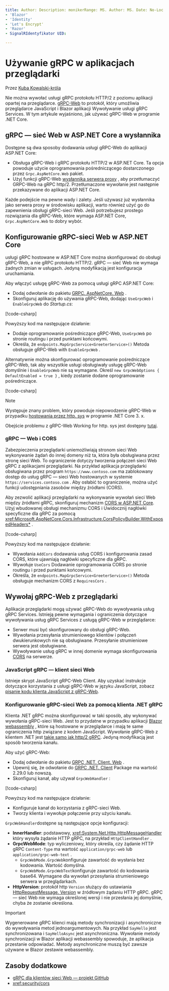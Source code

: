 ```yaml
---
title: Author: Description: monikerRange: MS. Author: MS. Date: No-Loc:
- 'Blazor'
- 'Identity'
- 'Let's Encrypt'
- 'Razor'
- SignalRIdentyfikator UID: 

---
```

# <a name="use-grpc-in-browser-apps"></a>Używanie gRPC w aplikacjach przeglądarki

Przez [Kuba Kowalski-króla](https://twitter.com/jamesnk)

Nie można wywołać usługi gRPC protokołu HTTP/2 z poziomu aplikacji opartej na przeglądarce. [gRPC-Web](https://github.com/grpc/grpc/blob/master/doc/PROTOCOL-WEB.md) to protokół, który umożliwia przeglądarce JavaScript i Blazor aplikacji Wywoływanie usługi gRPC Services. W tym artykule wyjaśniono, jak używać gRPC-Web w programie .NET Core.

## <a name="grpc-web-in-aspnet-core-vs-envoy"></a>gRPC — sieć Web w ASP.NET Core a wysłannika

Dostępne są dwa sposoby dodawania usługi gRPC-Web do aplikacji ASP.NET Core:

* Obsługa gRPC-Web i gRPC protokołu HTTP/2 w ASP.NET Core. Ta opcja powoduje użycie oprogramowania pośredniczącego dostarczonego przez `Grpc.AspNetCore.Web` pakiet.
* Użyj funkcji gRPC-Web [wysłannika serwera proxy](https://www.envoyproxy.io/) , aby przetłumaczyć GRPC-Web na gRPC http/2. Przetłumaczone wywołanie jest następnie przekazywane do aplikacji ASP.NET Core.

Każde podejście ma pewne wady i zalety. Jeśli używasz już wysłannika jako serwera proxy w środowisku aplikacji, warto również użyć go do zapewnienia obsługi gRPC-sieci Web. Jeśli potrzebujesz prostego rozwiązania dla gRPC-Web, które wymaga ASP.NET Core, `Grpc.AspNetCore.Web` to dobry wybór.

## <a name="configure-grpc-web-in-aspnet-core"></a>Konfigurowanie gRPC-sieci Web w ASP.NET Core

usługi gRPC hostowane w ASP.NET Core można skonfigurować do obsługi gRPC-Web, a nie gRPC protokołu HTTP/2. gRPC — sieć Web nie wymaga żadnych zmian w usługach. Jedyną modyfikacją jest konfiguracja uruchamiania.

Aby włączyć usługę gRPC-Web za pomocą usługi gRPC ASP.NET Core:

* Dodaj odwołanie do pakietu [GRPC. AspNetCore. Web](https://www.nuget.org/packages/Grpc.AspNetCore.Web) .
* Skonfiguruj aplikację do używania gRPC-Web, dodając `UseGrpcWeb` i `EnableGrpcWeb` do *Startup.cs*:

[!code-csharp[](~/grpc/browser/sample/Startup.cs?name=snippet_1&highlight=10,14)]

Powyższy kod ma następujące działanie:

* Dodaje oprogramowanie pośredniczące gRPC-Web, `UseGrpcWeb` po stronie routingu i przed punktami końcowymi.
* Określa, że `endpoints.MapGrpcService<GreeterService>()` Metoda obsługuje gRPC-Web with `EnableGrpcWeb` . 

Alternatywnie można skonfigurować oprogramowanie pośredniczące gRPC-Web, tak aby wszystkie usługi obsługiwały usługę gRPC-Web domyślnie i `EnableGrpcWeb` nie są wymagane. Określ `new GrpcWebOptions { DefaultEnabled = true }` , kiedy zostanie dodane oprogramowanie pośredniczące.

[!code-csharp[](~/grpc/browser/sample/AllServicesSupportExample_Startup.cs?name=snippet_1&highlight=12)]

> [!NOTE]
> Występuje znany problem, który powoduje niepowodzenie gRPC-Web w przypadku [hostowania przez http. sys](xref:fundamentals/servers/httpsys) w programie .NET Core 3. x.
>
> Obejście problemu z gRPC-Web Working for http. sys jest dostępny [tutaj](https://github.com/grpc/grpc-dotnet/issues/853#issuecomment-610078202).

### <a name="grpc-web-and-cors"></a>gRPC — Web i CORS

Zabezpieczenia przeglądarki uniemożliwiają stronom sieci Web wykonywanie żądań do innej domeny niż ta, która była obsługiwana przez stronę sieci Web. To ograniczenie dotyczy tworzenia połączeń sieci Web gRPC z aplikacjami przeglądarki. Na przykład aplikacja przeglądarki obsługiwana przez program `https://www.contoso.com` ma zablokowany dostęp do usług gRPC — sieci Web hostowanych w systemie `https://services.contoso.com` . Aby osłabić to ograniczenie, można użyć funkcji udostępniania zasobów między źródłami (CORS).

Aby zezwolić aplikacji przeglądarki na wykonywanie wywołań sieci Web między źródłami gRPC, skonfiguruj mechanizm [CORS w ASP.NET Core](xref:security/cors). Użyj wbudowanej obsługi mechanizmu CORS i Uwidocznij nagłówki specyficzne dla gRPC za pomocą <xref:Microsoft.AspNetCore.Cors.Infrastructure.CorsPolicyBuilder.WithExposedHeaders*> .

[!code-csharp[](~/grpc/browser/sample/CORS_Startup.cs?name=snippet_1&highlight=5-11,19,24)]

Powyższy kod ma następujące działanie:

* Wywołania `AddCors` dodawania usług CORS i konfigurowania zasad CORS, które ujawniają nagłówki specyficzne dla gRPC.
* Wywołuje `UseCors` Dodawanie oprogramowania CORS po stronie routingu i przed punktami końcowymi.
* Określa, że `endpoints.MapGrpcService<GreeterService>()` Metoda obsługuje mechanizm CORS z `RequiresCors` .

## <a name="call-grpc-web-from-the-browser"></a>Wywołaj gRPC-Web z przeglądarki

Aplikacje przeglądarki mogą używać gRPC-Web do wywoływania usług gRPC Services. Istnieją pewne wymagania i ograniczenia dotyczące wywoływania usług gRPC Services z usługą gRPC-Web w przeglądarce:

* Serwer musi być skonfigurowany do obsługi gRPC-Web.
* Wywołania przesyłania strumieniowego klientów i połączeń dwukierunkowych nie są obsługiwane. Przesyłanie strumieniowe serwera jest obsługiwane.
* Wywoływanie usług gRPC w innej domenie wymaga skonfigurowania [CORS](xref:security/cors) na serwerze.

### <a name="javascript-grpc-web-client"></a>JavaScript gRPC — klient sieci Web

Istnieje skrypt JavaScript gRPC-Web Client. Aby uzyskać instrukcje dotyczące korzystania z usługi gRPC-Web w języku JavaScript, zobacz [pisanie kodu klienta JavaScript z gRPC-Web](https://github.com/grpc/grpc-web/tree/master/net/grpc/gateway/examples/helloworld#write-client-code).

### <a name="configure-grpc-web-with-the-net-grpc-client"></a>Konfigurowanie gRPC-sieci Web za pomocą klienta .NET gRPC

Klienta .NET gRPC można skonfigurować w taki sposób, aby wykonywać wywołania gRPC-sieci Web. Jest to przydatne w przypadku aplikacji [ Blazor webassembly](xref:blazor/index#blazor-webassembly) , które są hostowane w przeglądarce i mają te same ograniczenia http związane z kodem JavaScript. Wywołanie gRPC-Web z klientem .NET jest [takie samo jak http/2 gRPC](xref:grpc/client). Jedyną modyfikacją jest sposób tworzenia kanału.

Aby użyć gRPC-Web:

* Dodaj odwołanie do pakietu [GRPC .NET. Client. Web](https://www.nuget.org/packages/Grpc.Net.Client.Web) .
* Upewnij się, że odwołanie do [GRPC .NET. Client](https://www.nuget.org/packages/Grpc.Net.Client) Package ma wartość 2.29.0 lub nowszą.
* Skonfiguruj kanał, aby używał `GrpcWebHandler` :

[!code-csharp[](~/grpc/browser/sample/Handler.cs?name=snippet_1)]

Powyższy kod ma następujące działanie:

* Konfiguruje kanał do korzystania z gRPC-sieci Web.
* Tworzy klienta i wywołuje połączenie przy użyciu kanału.

`GrpcWebHandler`dostępne są następujące opcje konfiguracji:

* **InnerHandler**: podstawowy, <xref:System.Net.Http.HttpMessageHandler> który wysyła żądanie HTTP gRPC, na przykład `HttpClientHandler` .
* **GrpcWebMode**: typ wyliczeniowy, który określa, czy żądanie HTTP gRPC `Content-Type` ma wartość `application/grpc-web` lub `application/grpc-web-text` .
    * `GrpcWebMode.GrpcWeb`konfiguruje zawartość do wysłania bez kodowania. Wartość domyślna.
    * `GrpcWebMode.GrpcWebText`konfiguruje zawartość do kodowania base64. Wymagane dla wywołań przesyłania strumieniowego serwera w przeglądarkach.
* **HttpVersion**: protokół http `Version` służący do ustawiania [HttpRequestMessage. Version](xref:System.Net.Http.HttpRequestMessage.Version) w źródłowym żądaniu HTTP gRPC. gRPC — sieć Web nie wymaga określonej wersji i nie przesłania jej domyślnie, chyba że zostanie określona.

> [!IMPORTANT]
> Wygenerowane gRPC klienci mają metody synchronizacji i asynchroniczne do wywoływania metod jednoargumentowych. Na przykład `SayHello` jest synchronizowana i `SayHelloAsync` jest asynchroniczna. Wywołanie metody synchronizacji w Blazor aplikacji webassembly spowoduje, że aplikacja przestanie odpowiadać. Metody asynchroniczne muszą być zawsze używane w Blazor zestawie webassembly.

## <a name="additional-resources"></a>Zasoby dodatkowe

* [gRPC dla klientów sieci Web — projekt GitHub](https://github.com/grpc/grpc-web)
* <xref:security/cors>
